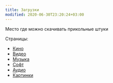 ```yaml
---
title: Загрузки
modified: 2020-06-30T23:20:24+03:00
---
```


Место где можно скачивать прикольные штуки

Страницы:
* [Кино](./kino.md)
* [Видео](./video.md)
* [Музыка](./music.md)
* [Софт](./soft.md)
* [Аудио](./audio.md)
* [Картинки](./images.md)
